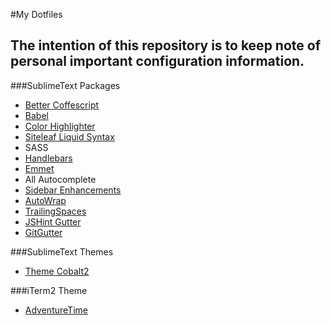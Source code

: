 #My Dotfiles

The intention of this repository is to keep note of personal important configuration
information.
---

###SublimeText Packages

- [Better Coffescript](https://github.com/aponxi/sublime-better-coffeescript)
- [Babel](https://github.com/babel/babel-sublime)
- [Color Highlighter](https://github.com/Monnoroch/ColorHighlighter)
- [Siteleaf Liquid Syntax](https://github.com/siteleaf/liquid-syntax-mode)
- SASS
- [Handlebars](https://github.com/daaain/Handlebars)
- [Emmet](https://github.com/sergeche/emmet-sublime)
- All Autocomplete
- [Sidebar Enhancements](https://github.com/titoBouzout/SideBarEnhancements)
- [AutoWrap](https://github.com/randy3k/AutoWrap)
- [TrailingSpaces](https://github.com/SublimeText/TrailingSpaces)
- [JSHint Gutter](https://github.com/victorporof/Sublime-JSHint)
- [GitGutter](https://github.com/jisaacks/GitGutter)

###SublimeText Themes
- [Theme Cobalt2](https://github.com/wesbos/cobalt2)

###iTerm2 Theme
- [AdventureTime](http://iterm2colorschemes.com/)
